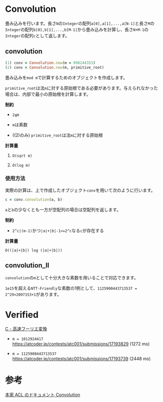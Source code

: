 # Convolution

畳み込みを行います。長さ`N`の`Integer`の配列`a[0],a[1],...,a[N-1]`と長さ`M`の`Integer`の配列`b[0],b[1],...,b[M-1]`から畳み込みを計算し、長さ`N+M-1`の`Integer`の配列`c`として返します。

## convolution

```ruby
(1) conv = Convolution.new(m = 998244353)
(2) conv = Convolution.new(m, primitive_root)
```

畳み込みを`mod m`で計算するためのオブジェクトを作成します。

`primitive_root`は法`m`に対する原始根である必要があります。与えられなかった場合は、内部で最小の原始根を計算します。

**制約**

- `2≦m`

- `m`は素数

- ((2)のみ) `primitive_root`は法`m`に対する原始根

**計算量**

1. `O(sqrt m)`

2. `O(log m)`

### 使用方法

実際の計算は、上で作成したオブジェクト`conv`を用いて次のように行います。

```ruby
c = conv.convolution(a, b)
```

`a`と`b`の少なくとも一方が空配列の場合は空配列を返します。

**制約**

- `2^c|(m-1)`かつ`|a|+|b|-1<=2^c`なる`c`が存在する

**計算量**

`O((|a|+|b|) log (|a|+|b|))`

## convolution_ll

`convolution`の`m`として十分大きな素数を用いることで対応できます。

`1e15`を超える`NTT-Friendly`な素数の1例として、`1125900443713537 = 2^29×2097153+1`があります。

# Verified

[C - 高速フーリエ変換](https://atcoder.jp/contests/atc001/tasks/fft_c)

- `m = 1012924417` https://atcoder.jp/contests/atc001/submissions/17193829 (1272 ms)

- `m = 1125900443713537` https://atcoder.jp/contests/atc001/submissions/17193739 (2448 ms)

# 参考

[本家 ACL のドキュメント Convolution](https://atcoder.github.io/ac-library/master/document_ja/convolution.html)
